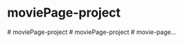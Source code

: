 # moviePage-project
#   m o v i e P a g e - p r o j e c t  
 #   m o v i e P a g e - p r o j e c t  
 #   m o v i e - p a g e . . .  
 
